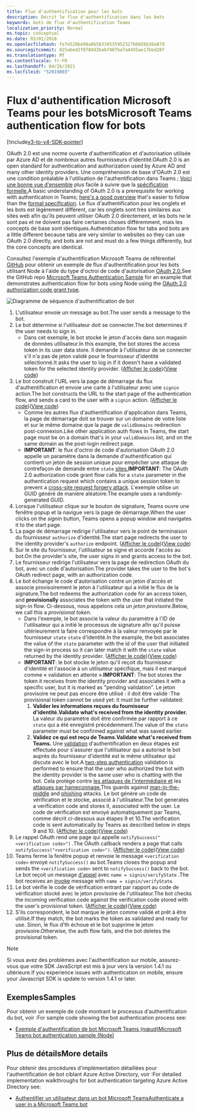 ```yaml
---
title: Flux d'authentification pour les bots
description: Décrit le flux d'authentification dans les bots
keywords: bots de flux d'authentification Teams
localization_priority: Normal
ms.topic: conceptual
ms.date: 03/01/2018
ms.openlocfilehash: fe7e528be98a0b58334535952327b6026b30a87d
ms.sourcegitcommit: 825abed2f8784d2bab7407ba7a4455ae17bbd28f
ms.translationtype: MT
ms.contentlocale: fr-FR
ms.lasthandoff: 04/26/2021
ms.locfileid: "52019803"
---
```

# <a name="microsoft-teams-authentication-flow-for-bots"></a><span data-ttu-id="11554-104">Flux d'authentification Microsoft Teams pour les bots</span><span class="sxs-lookup"><span data-stu-id="11554-104">Microsoft Teams authentication flow for bots</span></span>

[!include[v3-to-v4-SDK-pointer](~/includes/v3-to-v4-pointer-bots.md)]

<span data-ttu-id="11554-105">OAuth 2.0 est une norme ouverte d'authentification et d'autorisation utilisée par Azure AD et de nombreux autres fournisseurs d'identité.</span><span class="sxs-lookup"><span data-stu-id="11554-105">OAuth 2.0 is an open standard for authentication and authorization used by Azure AD and many other identity providers.</span></span> <span data-ttu-id="11554-106">Une compréhension de base d'OAuth 2.0 est une condition préalable à l'utilisation de l'authentification dans Teams ; [Voici une bonne vue d'ensemble](https://aaronparecki.com/oauth-2-simplified/) plus facile à suivre que la [spécification formelle.](https://oauth.net/2/)</span><span class="sxs-lookup"><span data-stu-id="11554-106">A basic understanding of OAuth 2.0 is a prerequisite for working with authentication in Teams; [here's a good overview](https://aaronparecki.com/oauth-2-simplified/) that's easier to follow than the [formal specification](https://oauth.net/2/).</span></span> <span data-ttu-id="11554-107">Le flux d'authentification pour les onglets et les bots est légèrement différent, car les onglets sont très similaires aux sites web afin qu'ils peuvent utiliser OAuth 2.0 directement, et les bots ne le sont pas et ne doivent pas faire certaines choses différemment, mais les concepts de base sont identiques.</span><span class="sxs-lookup"><span data-stu-id="11554-107">Authentication flow for tabs and bots are a little different because tabs are very similar to websites so they can use OAuth 2.0 directly, and bots are not and must do a few things differently, but the core concepts are identical.</span></span>

<span data-ttu-id="11554-108">Consultez l'exemple d'authentification Microsoft Teams de référentiel [GitHub](https://github.com/OfficeDev/microsoft-teams-sample-auth-node) pour obtenir un exemple de flux d'authentification pour les bots utilisant Node à l'aide du type d'octroi de code d'autorisation [OAuth 2.0.](https://oauth.net/2/grant-types/authorization-code/)</span><span class="sxs-lookup"><span data-stu-id="11554-108">See the GitHub repo [Microsoft Teams Authentication Sample](https://github.com/OfficeDev/microsoft-teams-sample-auth-node) for an example that demonstrates authentication flow for bots using Node using the [OAuth 2.0 authorization code grant type](https://oauth.net/2/grant-types/authorization-code/).</span></span>

![Diagramme de séquence d'authentification de bot](~/assets/images/authentication/bot_auth_sequence_diagram.png)

1. <span data-ttu-id="11554-110">L'utilisateur envoie un message au bot.</span><span class="sxs-lookup"><span data-stu-id="11554-110">The user sends a message to the bot.</span></span>
2. <span data-ttu-id="11554-111">Le bot détermine si l'utilisateur doit se connecter.</span><span class="sxs-lookup"><span data-stu-id="11554-111">The bot determines if the user needs to sign in.</span></span>
    * <span data-ttu-id="11554-112">Dans cet exemple, le bot stocke le jeton d'accès dans son magasin de données utilisateur.</span><span class="sxs-lookup"><span data-stu-id="11554-112">In this example, the bot stores the access token in its user data store.</span></span> <span data-ttu-id="11554-113">Il demande à l'utilisateur de se connecter s'il n'a pas de jeton validé pour le fournisseur d'identité sélectionné.</span><span class="sxs-lookup"><span data-stu-id="11554-113">It asks the user to log in if it doesn't have a validated token for the selected identity provider.</span></span> <span data-ttu-id="11554-114">([Afficher le code](https://github.com/OfficeDev/microsoft-teams-sample-auth-node/blob/469952a26d618dbf884a3be53c7d921cc580b1e2/src/utils/AuthenticationUtils.ts#L58-L76))</span><span class="sxs-lookup"><span data-stu-id="11554-114">([View code](https://github.com/OfficeDev/microsoft-teams-sample-auth-node/blob/469952a26d618dbf884a3be53c7d921cc580b1e2/src/utils/AuthenticationUtils.ts#L58-L76))</span></span>
3. <span data-ttu-id="11554-115">Le bot construit l'URL vers la page de démarrage du flux d'authentification et envoie une carte à l'utilisateur avec une `signin` action.</span><span class="sxs-lookup"><span data-stu-id="11554-115">The bot constructs the URL to the start page of the authentication flow, and sends a card to the user with a `signin` action.</span></span> <span data-ttu-id="11554-116">([Afficher le code](https://github.com/OfficeDev/microsoft-teams-sample-auth-node/blob/469952a26d618dbf884a3be53c7d921cc580b1e2/src/dialogs/BaseIdentityDialog.ts#L160-L190))</span><span class="sxs-lookup"><span data-stu-id="11554-116">([View code](https://github.com/OfficeDev/microsoft-teams-sample-auth-node/blob/469952a26d618dbf884a3be53c7d921cc580b1e2/src/dialogs/BaseIdentityDialog.ts#L160-L190))</span></span>
    * <span data-ttu-id="11554-117">Comme les autres flux d'authentification d'application dans Teams, la page de démarrage doit se trouver sur un domaine de votre liste et sur le même domaine que la page de `validDomains` redirection post-connexion.</span><span class="sxs-lookup"><span data-stu-id="11554-117">Like other application auth flows in Teams, the start page must be on a domain that's in your `validDomains` list, and on the same domain as the post-login redirect page.</span></span>
    * <span data-ttu-id="11554-118">**IMPORTANT**: le flux d'octroi de code d'autorisation OAuth 2.0 appelle un paramètre dans la demande d'authentification qui contient un jeton de session unique pour empêcher une attaque de contrefaçon de demande entre `state` [sites.](https://en.wikipedia.org/wiki/Cross-site_request_forgery)</span><span class="sxs-lookup"><span data-stu-id="11554-118">**IMPORTANT**: The OAuth 2.0 authorization code grant flow calls for a `state` parameter in the authentication request which contains a unique session token to prevent a [cross-site request forgery attack](https://en.wikipedia.org/wiki/Cross-site_request_forgery).</span></span> <span data-ttu-id="11554-119">L'exemple utilise un GUID généré de manière aléatoire.</span><span class="sxs-lookup"><span data-stu-id="11554-119">The example uses a randomly-generated GUID.</span></span>
4. <span data-ttu-id="11554-120">Lorsque l'utilisateur clique  sur le bouton de signature, Teams ouvre une fenêtre popup et la navigue vers la page de démarrage.</span><span class="sxs-lookup"><span data-stu-id="11554-120">When the user clicks on the *signin* button, Teams opens a popup window and navigates it to the start page.</span></span>
5. <span data-ttu-id="11554-121">La page de démarrage redirige l'utilisateur vers le point de terminaison du fournisseur `authorize` d'identité.</span><span class="sxs-lookup"><span data-stu-id="11554-121">The start page redirects the user to the identity provider's `authorize` endpoint.</span></span> <span data-ttu-id="11554-122">([Afficher le code](https://github.com/OfficeDev/microsoft-teams-sample-auth-node/blob/469952a26d618dbf884a3be53c7d921cc580b1e2/public/html/auth-start.html#L51-L56))</span><span class="sxs-lookup"><span data-stu-id="11554-122">([View code](https://github.com/OfficeDev/microsoft-teams-sample-auth-node/blob/469952a26d618dbf884a3be53c7d921cc580b1e2/public/html/auth-start.html#L51-L56))</span></span>
6. <span data-ttu-id="11554-123">Sur le site du fournisseur, l'utilisateur se signe et accorde l'accès au bot.</span><span class="sxs-lookup"><span data-stu-id="11554-123">On the provider's site, the user signs in and grants access to the bot.</span></span>
7. <span data-ttu-id="11554-124">Le fournisseur redirige l'utilisateur vers la page de redirection OAuth du bot, avec un code d'autorisation.</span><span class="sxs-lookup"><span data-stu-id="11554-124">The provider takes the user to the bot's OAuth redirect page, with an authorization code.</span></span>
8. <span data-ttu-id="11554-125">Le bot échange le code d'autorisation  contre un jeton d'accès et associe provisoirement le jeton à l'utilisateur qui a initié le flux de la signature.</span><span class="sxs-lookup"><span data-stu-id="11554-125">The bot redeems the authorization code for an access token, and **provisionally** associates the token with the user that initiated the sign-in flow.</span></span> <span data-ttu-id="11554-126">Ci-dessous, nous appelons cela *un jeton provisoire*.</span><span class="sxs-lookup"><span data-stu-id="11554-126">Below, we call this a *provisional token*.</span></span>
    * <span data-ttu-id="11554-127">Dans l'exemple, le bot associe la valeur du paramètre à l'ID de l'utilisateur qui a initié le processus de signature afin qu'il puisse ultérieurement la faire correspondre à la valeur renvoyée par le fournisseur `state` `state` d'identité.</span><span class="sxs-lookup"><span data-stu-id="11554-127">In the example, the bot associates the value of the `state` parameter with the id of the user that initiated the sign-in process so it can later match it with the `state` value returned by the identity provider.</span></span> <span data-ttu-id="11554-128">([Afficher le code](https://github.com/OfficeDev/microsoft-teams-sample-auth-node/blob/469952a26d618dbf884a3be53c7d921cc580b1e2/src/AuthBot.ts#L70-L99))</span><span class="sxs-lookup"><span data-stu-id="11554-128">([View code](https://github.com/OfficeDev/microsoft-teams-sample-auth-node/blob/469952a26d618dbf884a3be53c7d921cc580b1e2/src/AuthBot.ts#L70-L99))</span></span>
    * <span data-ttu-id="11554-129">**IMPORTANT**: le bot stocke le jeton qu'il reçoit du fournisseur d'identité et l'associe à un utilisateur spécifique, mais il est marqué comme « validation en attente ».</span><span class="sxs-lookup"><span data-stu-id="11554-129">**IMPORTANT**: The bot stores the token it receives from the identity provider and associates it with a specific user, but it is marked as "pending validation".</span></span> <span data-ttu-id="11554-130">Le jeton provisoire ne peut pas encore être utilisé : il doit être validé :</span><span class="sxs-lookup"><span data-stu-id="11554-130">The provisional token cannot be used yet: it must be further validated:</span></span> 
      1. <span data-ttu-id="11554-131">**Valider les informations reçues du fournisseur d'identité.**</span><span class="sxs-lookup"><span data-stu-id="11554-131">**Validate what's received from the identity provider.**</span></span> <span data-ttu-id="11554-132">La valeur du paramètre doit être confirmée par rapport à ce `state` qui a été enregistré précédemment.</span><span class="sxs-lookup"><span data-stu-id="11554-132">The value of the `state` parameter must be confirmed against what was saved earlier.</span></span> 
      1. <span data-ttu-id="11554-133">**Validez ce qui est reçu de Teams.**</span><span class="sxs-lookup"><span data-stu-id="11554-133">**Validate what's received from Teams.**</span></span> <span data-ttu-id="11554-134">Une [validation](https://en.wikipedia.org/wiki/Man-in-the-middle_attack) d'authentification en deux étapes est effectuée pour s'assurer que l'utilisateur qui a autorisé le bot auprès du fournisseur d'identité est le même utilisateur qui discute avec le bot.</span><span class="sxs-lookup"><span data-stu-id="11554-134">A [two-step authentication](https://en.wikipedia.org/wiki/Man-in-the-middle_attack) validation is performed to ensure that the user who authorized the bot with the identity provider is the same user who is chatting with the bot.</span></span> <span data-ttu-id="11554-135">Cela protège contre [les attaques de l'intermédiaire et](https://en.wikipedia.org/wiki/Man-in-the-middle_attack) les [attaques par hameçonnage.](https://en.wikipedia.org/wiki/Phishing)</span><span class="sxs-lookup"><span data-stu-id="11554-135">This guards against [man-in-the-middle](https://en.wikipedia.org/wiki/Man-in-the-middle_attack) and [phishing](https://en.wikipedia.org/wiki/Phishing) attacks.</span></span> <span data-ttu-id="11554-136">Le bot génère un code de vérification et le stocke, associé à l'utilisateur.</span><span class="sxs-lookup"><span data-stu-id="11554-136">The bot generates a verification code and stores it, associated with the user.</span></span> <span data-ttu-id="11554-137">Le code de vérification est envoyé automatiquement par Teams, comme décrit ci-dessous aux étapes 9 et 10.</span><span class="sxs-lookup"><span data-stu-id="11554-137">The verification code is sent automatically by Teams as described below in steps 9 and 10.</span></span> <span data-ttu-id="11554-138">([Afficher le code](https://github.com/OfficeDev/microsoft-teams-sample-auth-node/blob/469952a26d618dbf884a3be53c7d921cc580b1e2/src/AuthBot.ts#L100-L113))</span><span class="sxs-lookup"><span data-stu-id="11554-138">([View code](https://github.com/OfficeDev/microsoft-teams-sample-auth-node/blob/469952a26d618dbf884a3be53c7d921cc580b1e2/src/AuthBot.ts#L100-L113))</span></span>
9. <span data-ttu-id="11554-139">Le rappel OAuth rend une page qui appelle `notifySuccess("<verification code>")` .</span><span class="sxs-lookup"><span data-stu-id="11554-139">The OAuth callback renders a page that calls `notifySuccess("<verification code>")`.</span></span> <span data-ttu-id="11554-140">([Afficher le code](https://github.com/OfficeDev/microsoft-teams-sample-auth-node/blob/master/src/views/oauth-callback-success.hbs))</span><span class="sxs-lookup"><span data-stu-id="11554-140">([View code](https://github.com/OfficeDev/microsoft-teams-sample-auth-node/blob/master/src/views/oauth-callback-success.hbs))</span></span>
10. <span data-ttu-id="11554-141">Teams ferme la fenêtre popup et renvoie le message `<verification code>` envoyé `notifySuccess()` au bot.</span><span class="sxs-lookup"><span data-stu-id="11554-141">Teams closes the popup and sends the `<verification code>` sent to `notifySuccess()` back to the bot.</span></span> <span data-ttu-id="11554-142">Le bot reçoit un message [d'appel](/bot-framework/dotnet/bot-builder-dotnet-activities#invoke) avec `name = signin/verifyState` .</span><span class="sxs-lookup"><span data-stu-id="11554-142">The bot receives an [invoke](/bot-framework/dotnet/bot-builder-dotnet-activities#invoke) message with `name = signin/verifyState`.</span></span>
11. <span data-ttu-id="11554-143">Le bot vérifie le code de vérification entrant par rapport au code de vérification stocké avec le jeton provisoire de l'utilisateur.</span><span class="sxs-lookup"><span data-stu-id="11554-143">The bot checks the incoming verification code against the verification code stored with the user's provisional token.</span></span> <span data-ttu-id="11554-144">([Afficher le code](https://github.com/OfficeDev/microsoft-teams-sample-auth-node/blob/469952a26d618dbf884a3be53c7d921cc580b1e2/src/dialogs/BaseIdentityDialog.ts#L127-L140))</span><span class="sxs-lookup"><span data-stu-id="11554-144">([View code](https://github.com/OfficeDev/microsoft-teams-sample-auth-node/blob/469952a26d618dbf884a3be53c7d921cc580b1e2/src/dialogs/BaseIdentityDialog.ts#L127-L140))</span></span>
12. <span data-ttu-id="11554-145">S'ils correspondent, le bot marque le jeton comme validé et prêt à être utilisé.</span><span class="sxs-lookup"><span data-stu-id="11554-145">If they match, the bot marks the token as validated and ready for use.</span></span> <span data-ttu-id="11554-146">Sinon, le flux d'th échoue et le bot supprime le jeton provisoire.</span><span class="sxs-lookup"><span data-stu-id="11554-146">Otherwise, the auth flow fails, and the bot deletes the provisional token.</span></span>

> [!Note]
> <span data-ttu-id="11554-147">Si vous avez des problèmes avec l'authentification sur mobile, assurez-vous que votre SDK JavaScript est mis à jour vers la version 1.4.1 ou ultérieure.</span><span class="sxs-lookup"><span data-stu-id="11554-147">If you experience issues with authentication on mobile, ensure your Javascript SDK is update to version 1.4.1 or later.</span></span>

## <a name="samples"></a><span data-ttu-id="11554-148">Exemples</span><span class="sxs-lookup"><span data-stu-id="11554-148">Samples</span></span>

<span data-ttu-id="11554-149">Pour obtenir un exemple de code montrant le processus d'authentification du bot, voir :</span><span class="sxs-lookup"><span data-stu-id="11554-149">For sample code showing the bot authentication process see:</span></span>

* [<span data-ttu-id="11554-150">Exemple d'authentification de bot Microsoft Teams (nœud)</span><span class="sxs-lookup"><span data-stu-id="11554-150">Microsoft Teams bot authentication sample (Node)</span></span>](https://github.com/OfficeDev/microsoft-teams-sample-auth-node)

## <a name="more-details"></a><span data-ttu-id="11554-151">Plus de détails</span><span class="sxs-lookup"><span data-stu-id="11554-151">More details</span></span>

<span data-ttu-id="11554-152">Pour obtenir des procédures d'implémentation détaillées pour l'authentification de bot ciblant Azure Active Directory, voir :</span><span class="sxs-lookup"><span data-stu-id="11554-152">For detailed implementation walkthroughs for bot authentication targeting Azure Active Directory see:</span></span>

* [<span data-ttu-id="11554-153">Authentifier un utilisateur dans un bot Microsoft Teams</span><span class="sxs-lookup"><span data-stu-id="11554-153">Authenticate a user in a Microsoft Teams bot</span></span>](~/resources/bot-v3/bot-authentication/auth-bot-AAD.md)
